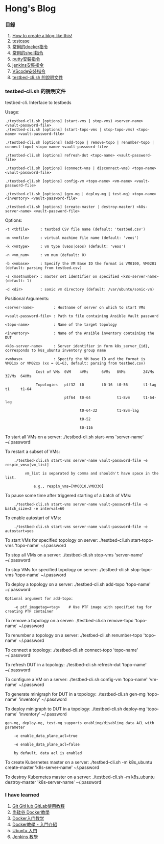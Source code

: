 #  Hong's Blog

### 目錄
       
   1. [How to create a blog like this!](https://jian-hong-wu.github.io/blog/createblog/)
   2. [testcase](https://jian-hong-wu.github.io/blog/testcase/)
   3. [常用的docker指令](https://jian-hong-wu.github.io/blog/docker/)
   4. [常用的shell指令](https://jian-hong-wu.github.io/blog/shell/)
   5. [putty安裝指令](https://jian-hong-wu.github.io/blog/putty/)
   6. [jenkins安裝指令](https://jian-hong-wu.github.io/blog/jenkins/)
   7. [VScode安裝指令](https://jian-hong-wu.github.io/blog/VScode/)
   8. [testbed-cli.sh 的說明文件](https://jian-hong-wu.github.io/blog/testbed-cli/)



### testbed-cli.sh 的說明文件

   testbed-cli. Interface to testbeds

Usage:

    ./testbed-cli.sh [options] (start-vms | stop-vms) <server-name> <vault-password-file>    
    ./testbed-cli.sh [options] (start-topo-vms | stop-topo-vms) <topo-name> <vault-password-file>
    
    ./testbed-cli.sh [options] (add-topo | remove-topo | renumber-topo | connect-topo) <topo-name> <vault-password-file>
    
    ./testbed-cli.sh [options] refresh-dut <topo-name> <vault-password-file>
    
    ./testbed-cli.sh [options] (connect-vms | disconnect-vms) <topo-name> <vault-password-file>
    
    ./testbed-cli.sh [options] config-vm <topo-name> <vm-name> <vault-password-file>
    
    ./testbed-cli.sh [options] (gen-mg | deploy-mg | test-mg) <topo-name> <inventory> <vault-password-file>
    
    ./testbed-cli.sh [options] (create-master | destroy-master) <k8s-server-name> <vault-password-file>

Options:

    -t <tbfile>     : testbed CSV file name (default: 'testbed.csv')
    
    -m <vmfile>     : virtual machine file name (default: 'veos')
    
    -k <vmtype>     : vm type (veos|ceos) (default: 'veos')
    
    -n <vm_num>     : vm num (default: 0)
    
    -b <vmbase>     : Specify the VM Base ID the format is VM0100, VM0201 (default: parsing from testbed.csv)
    
    -s <msetnumber> : master set identifier on specified <k8s-server-name> (default: 1)
    
    -d <dir>        : sonic vm directory (default: /var/ubuntu/sonic-vm)

Positional Arguments:

    <server-name>         : Hostname of server on which to start VMs
    
    <vault-password-file> : Path to file containing Ansible Vault password
    
    <topo-name>           : Name of the target topology
    
    <inventory>           : Name of the Ansible inventory containing the DUT
    
    <k8s-server-name>     : Server identifier in form k8s_server_{id}, corresponds to k8s_ubuntu inventory group name
    
    <vmbase>              : Specify the VM base ID and the format is VM01xx or VM02xx (xx = 01~63, default: parsing from testbed.csv)
    
                  Cost of VMs  0VM    4VMs      6VMs   8VMs        24VMs      32VMs  64VMs
                  
                  Topologies   ptf32  t0        t0-16  t0-56       t1-lag     t1     t1-64
                  
                               ptf64  t0-64            t1-8vm      t1-64-lag
                               
                                      t0-64-32         t1-8vm-lag
                                      
                                      t0-52
                                      
                                      t0-116

To start all VMs on a server: ./testbed-cli.sh start-vms 'server-name' ~/.password

To restart a subset of VMs:

        ./testbed-cli.sh start-vms server-name vault-password-file -e respin_vms=[vm_list]
        
             vm_list is separated by comma and shouldn't have space in the list.
             
                 e.g., respin_vms=[VM0310,VM0330]
                 
To pause some time after triggered starting of a batch of VMs:

        ./testbed-cli.sh start-vms server-name vault-password-file -e batch_size=2 -e interval=60
        
To enable autostart of VMs:

        ./testbed-cli.sh start-vms server-name vault-password-file -e autostart=yes
        
To start VMs for specified topology on server: ./testbed-cli.sh start-topo-vms 'topo-name' ~/.password

To stop all VMs on a server:  ./testbed-cli.sh stop-vms 'server-name' ~/.password

To stop VMs for specified topology on server: ./testbed-cli.sh stop-topo-vms 'topo-name' ~/.password

To deploy a topology on a server: ./testbed-cli.sh add-topo 'topo-name' ~/.password

    Optional argument for add-topo:
    
        -e ptf_imagetag=<tag>    # Use PTF image with specified tag for creating PTF container
        
To remove a topology on a server: ./testbed-cli.sh remove-topo 'topo-name' ~/.password

To renumber a topology on a server: ./testbed-cli.sh renumber-topo 'topo-name' ~/.password

To connect a topology: ./testbed-cli.sh connect-topo 'topo-name' ~/.password

To refresh DUT in a topology: ./testbed-cli.sh refresh-dut 'topo-name' ~/.password

To configure a VM on a server: ./testbed-cli.sh config-vm 'topo-name' 'vm-name' ~/.password

To generate minigraph for DUT in a topology: ./testbed-cli.sh gen-mg 'topo-name' 'inventory' ~/.password

To deploy minigraph to DUT in a topology: ./testbed-cli.sh deploy-mg 'topo-name' 'inventory' ~/.password

    gen-mg, deploy-mg, test-mg supports enabling/disabling data ACL with parameter
    
        -e enable_data_plane_acl=true
        
        -e enable_data_plane_acl=false
        
        by default, data acl is enabled
        
To create Kubernetes master on a server: ./testbed-cli.sh -m k8s_ubuntu create-master 'k8s-server-name'  ~/.password

To destroy Kubernetes master on a server: ./testbed-cli.sh -m k8s_ubuntu destroy-master 'k8s-server-name' ~/.password

   
### I have learned 
   1. [Git GitHub GitLab使用教程](https://www.youtube.com/watch?v=usgghEA_BEk&list=PL5eFspCU9xDe4Gz0LotCdRg5V68AD3icH&index=1)
   2. [尚硅谷 Docker教學](https://www.youtube.com/watch?v=37b3cWIIxUg&list=PLmOn9nNkQxJFX0YVLDw5EMUL-4cVzXL33&index=1)
   3. [Docker入门教学](https://www.youtube.com/watch?v=bumV64OfLCs&list=PLliocbKHJNwubNT2oK-xlB1GXTXuLFb0I)
   4. [Docker教學 - 入門介紹](https://www.youtube.com/watch?v=pa1Zao1Hy2c&list=PLVVMQF8vWNCJnlO0Y34AE_1AgCapldp38)
   5. [Ubuntu 入門](https://www.youtube.com/watch?v=u6-IMozWQG0&list=PLkmkNssEXKuxfpeezLrnmHsUoJRJzWVui&index=1)
   6. [Jenkins 教學](https://www.youtube.com/watch?v=SbMabIXQd_A&list=PLmOn9nNkQxJE_3wrOfHdL1dWRY6CCHBnh)
